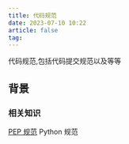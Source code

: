```yaml
---
title: 代码规范
date: 2023-07-10 10:22
article: false
tag:
---
```


代码规范,包括代码提交规范以及等等

<!-- more -->

## 背景

### 相关知识

[PEP 规范](../../04Coding/02Python/02python基础/05PEP规范) Python 规范
